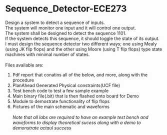 # Sequence_Detector-ECE273
Design a system to detect a sequence of inputs. <br>
The system will monitor one input and it will control one output.<br>
The system shall be designed to detect the sequence 1101. <br>
If the system detects this sequence, it should toggle the state of its output. <br>
I must design the sequence detector two different ways; one using Mealy (using JK flip flops) and the other using Moore (using T flip flops) type state machines with minimal number of states.<br> <br>
Files available are:<br>
  1) Pdf report that conatins all of the below, and more, along with the procedure <br>
  2) PlanAhead Generated Physical constraints(UCF file) <br>
  3) Test bench code to test a few sample example <br>
  4) Main binary file(.bit) that is then flashed onto board for Demo <br>
  5) Module to demostrate functionality of flip flops <br>
  6) Pictures of the main schematic and waveforms <br> <br>
  _Note that all labs are required to have an example test bench and waveforms to display theoretical sucess along with a demo to demonstrate actaul success_
